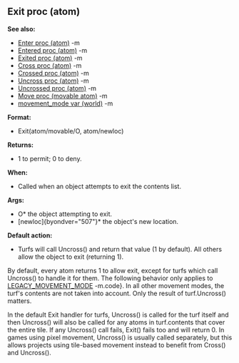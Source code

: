 ## Exit proc (atom)
**See also:**
*   [Enter proc (atom)](/ref/atom/proc/Enter.md) -m
*   [Entered proc (atom)](/ref/atom/proc/Entered.md) -m
*   [Exited proc (atom)](/ref/atom/proc/Exited.md) -m
*   [Cross proc (atom)](/ref/atom/proc/Cross.md) -m
*   [Crossed proc (atom)](/ref/atom/proc/Crossed.md) -m
*   [Uncross proc (atom)](/ref/atom/proc/Uncross.md) -m
*   [Uncrossed proc (atom)](/ref/atom/proc/Uncrossed.md) -m
*   [Move proc (movable atom)](/ref/atom/movable/proc/Move.md) -m
*   [movement_mode var (world)](/ref/world/var/movement_mode.md) -m
<!-- -->
**Format:**
*   Exit(atom/movable/O, atom/newloc)
<!-- -->
**Returns:**
*   1 to permit; 0 to deny.
<!-- -->
**When:**
*   Called when an object attempts to exit the contents list.
<!-- -->
**Args:**
*   O* the object attempting to exit.
*   [newloc]{byondver="507"}* the object\'s new location.
<!-- -->
**Default action:**
*   Turfs will call Uncross() and return that value (1 by default). All
    others allow the object to exit (returning 1).


By default, every atom returns 1 to allow exit, except for
turfs which call Uncross() to handle it for them.
The following behavior only applies to
[LEGACY_MOVEMENT_MODE](/ref/world/var/movement_mode.md) -m.code}. In all other
movement modes, the turf\'s contents are not taken into account. Only
the result of turf.Uncross() matters. 

In the default Exit
handler for turfs, Uncross() is called for the turf itself and then
Uncross() will also be called for any atoms in turf.contents that cover
the entire tile. If any Uncross() call fails, Exit() fails too and will
return 0. In games using pixel movement, Uncross() is usually called
separately, but this allows projects using tile-based movement instead
to benefit from Cross() and Uncross().